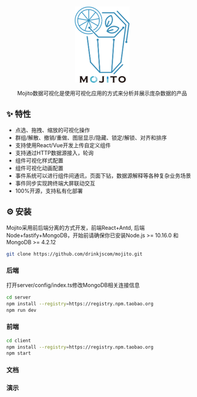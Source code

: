 <p align="center">
  <a href="http://mojito.drinkjs.com">
    <img height="200" src="/client/public/logo-black.svg">
  </a>
</p>
<p align="center">Mojito数据可视化是使用可视化应用的方式来分析并展示庞杂数据的产品</p>

## ✨ 特性

- 点选、拖拽、缩放的可视化操作
- 群组/解散、撤销/重做、图层显示/隐藏、锁定/解锁、对齐和排序
- 支持使用React/Vue开发上传自定义组件
- 支持通过HTTP数据源接入，轮询
- 组件可视化样式配置
- 组件可视化动画配置
- 事件系统可以进行组件间通讯，页面下钻，数据源解释等各种复杂业务场景
- 事件同步实现跨终端大屏联动交互
- 100%开源，支持私有化部署

## ⚙️ 安装
Mojito采用前后端分离的方式开发，前端React+Antd, 后端Node+fastify+MongoDB，开始前请确保你已安装Node.js >= 10.16.0 和MongoDB >= 4.2.12
```bash
git clone https://github.com/drinkjscom/mojito.git
```
### 后端
打开server/config/index.ts修改MongoDB相关连接信息
```bash
cd server
npm install --registry=https://registry.npm.taobao.org
npm run dev
```

### 前端
```bash
cd client
npm install --registry=https://registry.npm.taobao.org
npm start
```

### 文档

### 演示